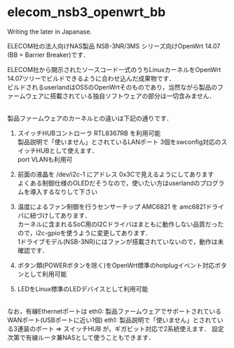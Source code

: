 # elecom_nsb3_openwrt_bb
Writing the later in Japanase.

ELECOM社の法人向けNAS製品 NSB-3NR/3MS シリーズ向けOpenWrt 14.07 (BB = Barrier Breaker)です．

ELECOM社から開示されたソースコード一式のうちLinuxカーネルをOpenWrt 14.07ツリーでビルドできるように合わせ込んだ成果物です．<BR>
ビルドされるuserlandはOSSのOpenWrtそのものであり，当然ながら製品のファームウェアに搭載されている独自ソフトウェアの部分は一切含みません．

<BR>
製品ファームウェアのカーネルとの違いは下記の通りです．

1) スイッチHUBコントローラ RTL8367RB を利用可能<BR>
   製品説明で「使いません」とされているLANポート 3個をswconfig対応のスイッチHUBとして使えます．<BR>
   port VLANも利用可<BR>

2) 前面の液晶を /dev/i2c-1 にアドレス 0x3Cで見えるようにしてあります<BR>
   よくある制御仕様のOLEDだそうなので，使いたい方はuserlandのプログラムを導入するなりして下さい

3) 温度によるファン制御を行うセンサーチップ AMC6821 を amc6821ドライバに紐づけしてあります．<BR>
   カーネルに含まれるSoC用のI2Cドライバはまともに動作しない品質だったので，i2c-gpioを使うように変更してあります．<BR>
   1ドライブモデル(NSB-3NR)にはファンが搭載されていないので，動作は未確認です．

4) ボタン類(POWERボタンを除く)をOpenWrt標準のhotplugイベント対応ボタンとして利用可能

5) LEDをLinux標準のLEDデバイスとして利用可能

<BR>
なお，有線Ethernetポートは
eth0: 製品ファームウェアでサポートされているWANポート(USBポートに近い1個)
eth1: 製品説明で「使いません」とされている3連装のポート => スイッチHUB
が，ギガビット対応で2系統使えます．
設定次第で有線ルータ兼NASとして使うこともできます．
